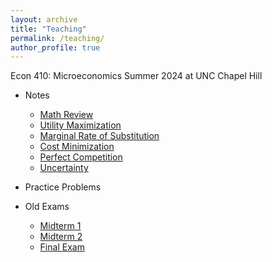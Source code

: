 ```yaml
---
layout: archive
title: "Teaching"
permalink: /teaching/
author_profile: true
---
```


<!-- {% if author.googlescholar %}
  You can also find my articles on <u><a href="{{author.googlescholar}}">my Google Scholar profile</a>.</u>
{% endif %}

{% include base_path %}

{% for post in site.publications reversed %}
  {% include archive-single.html %}
{% endfor %} -->
Econ 410: Microeconomics
Summer 2024 at UNC Chapel Hill
* Notes
  * <a href="https://augustbruno.github.io/files/math_review.pdf" target="_blank">Math Review</a>
  * <a href="https://augustbruno.github.io/_pages/utility_maximization.pdf" target="_blank">Utility Maximization</a>
  * <a href="https://augustbruno.github.io/_pages/mrs.pdf" target="_blank">Marginal Rate of Substitution</a>
  * <a href="https://augustbruno.github.io/_pages/cost_min.pdf" target="_blank">Cost Minimization</a>
  * <a href="https://augustbruno.github.io/_pages/perfect_competition.pdf" target="_blank">Perfect Competition</a>
  * <a href="https://augustbruno.github.io/_pages/uncertainty_notes.pdf" target="_blank">Uncertainty</a>

* Practice Problems

* Old Exams
  * <a href="https://augustbruno.github.io/files/midterm1.pdf" target="_blank">Midterm 1</a>
  * <a href="https://augustbruno.github.io/files/midterm2.pdf" target="_blank">Midterm 2</a>
  * <a href="https://augustbruno.github.io/files/final_exam.pdf" target="_blank">Final Exam</a>